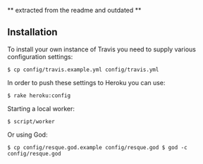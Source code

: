 ** extracted from the readme and outdated **

## Installation

To install your own instance of Travis you need to supply various configuration settings:


`$ cp config/travis.example.yml config/travis.yml`


In order to push these settings to Heroku you can use:

  
`$ rake heroku:config`


Starting a local worker:


`$ script/worker`


Or using God:

`
$ cp config/resque.god.example config/resque.god
$ god -c config/resque.god
`




